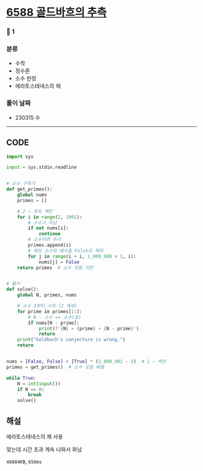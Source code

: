 # [6588 골드바흐의 추측](https://www.acmicpc.net/problem/6588)

### 🥈 1

### 분류

- 수학
- 정수론
- 소수 판정
- 에라토스테네스의 체

### 풀이 날짜

- 230315 수

---

## CODE

```python
import sys

input = sys.stdin.readline


# 소수 구하기
def get_primes():
    global nums
    primes = []

    # 2 ~ 루트 백만
    for i in range(2, 1001):
        # 소수가 아님
        if not nums[i]:
            continue
        # 소수이면 추가
        primes.append(i)
        # 해당 소수의 배수들 False로 제외
        for j in range(i + i, 1_000_000 + 1, i):
            nums[j] = False
    return primes  # 소수 모음 리턴


# 풀이
def solve():
    global N, primes, nums

    # 소수 3부터 시작 (2 제외)
    for prime in primes[1:]:
        # N - 소수 == 소수(참)
        if nums[N - prime]:
            print(f'{N} = {prime} + {N - prime}')
            return
    print("Goldbach's conjecture is wrong.")
    return


nums = [False, False] + [True] * (1_000_001 - 2)  # 1 ~ 백만
primes = get_primes()  # 소수 모음 배열

while True:
    N = int(input())
    if N == 0:
        break
    solve()

```

## 해설

에라토스테네스의 체 사용

맞는데 시간 초과 계속 나와서 화남

`46884KB`, `656ms`
